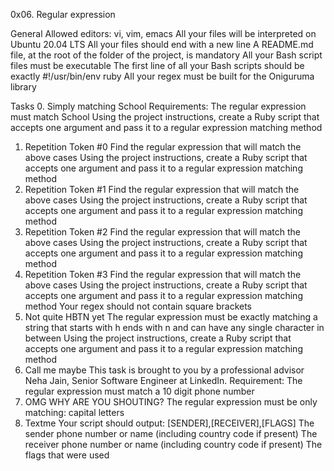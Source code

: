 0x06. Regular expression

General
Allowed editors: vi, vim, emacs
All your files will be interpreted on Ubuntu 20.04 LTS
All your files should end with a new line
A README.md file, at the root of the folder of the project, is mandatory
All your Bash script files must be executable
The first line of all your Bash scripts should be exactly #!/usr/bin/env ruby
All your regex must be built for the Oniguruma library

Tasks
0. Simply matching School
Requirements:
The regular expression must match School
Using the project instructions, create a Ruby script that accepts one argument and pass it to a regular expression matching method
1. Repetition Token #0
Find the regular expression that will match the above cases
Using the project instructions, create a Ruby script that accepts one argument and pass it to a regular expression matching method
2. Repetition Token #1
Find the regular expression that will match the above cases
Using the project instructions, create a Ruby script that accepts one argument and pass it to a regular expression matching method
3. Repetition Token #2
Find the regular expression that will match the above cases
Using the project instructions, create a Ruby script that accepts one argument and pass it to a regular expression matching method
4. Repetition Token #3
Find the regular expression that will match the above cases
Using the project instructions, create a Ruby script that accepts one argument and pass it to a regular expression matching method
Your regex should not contain square brackets
5. Not quite HBTN yet
The regular expression must be exactly matching a string that starts with h ends with n and can have any single character in between
Using the project instructions, create a Ruby script that accepts one argument and pass it to a regular expression matching method
6. Call me maybe
This task is brought to you by a professional advisor Neha Jain, Senior Software Engineer at LinkedIn.
Requirement:
The regular expression must match a 10 digit phone number
7. OMG WHY ARE YOU SHOUTING?
The regular expression must be only matching: capital letters
8. Textme
Your script should output: [SENDER],[RECEIVER],[FLAGS]
The sender phone number or name (including country code if present)
The receiver phone number or name (including country code if present)
The flags that were used
